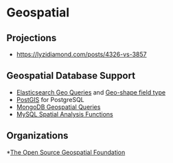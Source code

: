 # Geospatial

## Projections

* https://lyzidiamond.com/posts/4326-vs-3857


## Geospatial Database Support

* [Elasticsearch Geo Queries](https://www.elastic.co/guide/en/elasticsearch/reference/current/geo-queries.html) and [Geo-shape field type](https://www.elastic.co/guide/en/elasticsearch/reference/current/geo-shape.html)
* [PostGIS](https://postgis.net/) for PostgreSQL
* [MongoDB Geospatial Queries](https://docs.mongodb.com/manual/geospatial-queries/)
* [MySQL Spatial Analysis Functions](https://dev.mysql.com/doc/refman/8.0/en/spatial-analysis-functions.html)

## Organizations

*[The Open Source Geospatial Foundation](https://www.osgeo.org/)